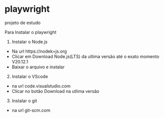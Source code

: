 # playwright
projeto de estudo 

Para Instalar o playwright 

1. Instalar o Node.js
- Na url https://nodek=js.org
- Clicar em Download Node.js(LTS) da ultima versão até o exato momento V20.12.1
- Baixar o arquivo e instalar 

2. Instalar o VScode 
- na url code.visualstudio.com
- Clicar no botão Download na utlima versão

3. Instalar o git 
- na url git-scm.com


